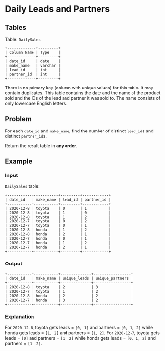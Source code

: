 # Daily Leads and Partners

## Tables

Table: `DailySAles`

```
+-------------+---------+
| Column Name | Type    |
+-------------+---------+
| date_id     | date    |
| make_name   | varchar |
| lead_id     | int     |
| partner_id  | int     |
+-------------+---------+
```

There is no primary key (column with unique values) for this table. It may
contain duplicates.
This table contains the date and the name of the product sold and the IDs of the
lead and partner it was sold to.
The name consists of only lowercase English letters.

## Problem

For each `date_id` and `make_name`, find the number of distinct `lead_id`s and
distinct `partner_id`s.

Return the result table in **any order**.

## Example

### Input

`DailySales` table:

```
+-----------+-----------+---------+------------+
| date_id   | make_name | lead_id | partner_id |
+-----------+-----------+---------+------------+
| 2020-12-8 | toyota    | 0       | 1          |
| 2020-12-8 | toyota    | 1       | 0          |
| 2020-12-8 | toyota    | 1       | 2          |
| 2020-12-7 | toyota    | 0       | 2          |
| 2020-12-7 | toyota    | 0       | 1          |
| 2020-12-8 | honda     | 1       | 2          |
| 2020-12-8 | honda     | 2       | 1          |
| 2020-12-7 | honda     | 0       | 1          |
| 2020-12-7 | honda     | 1       | 2          |
| 2020-12-7 | honda     | 2       | 1          |
+-----------+-----------+---------+------------+
```

### Output

```
+-----------+-----------+--------------+-----------------+
| date_id   | make_name | unique_leads | unique_partners |
+-----------+-----------+--------------+-----------------+
| 2020-12-8 | toyota    | 2            | 3               |
| 2020-12-7 | toyota    | 1            | 2               |
| 2020-12-8 | honda     | 2            | 2               |
| 2020-12-7 | honda     | 3            | 2               |
+-----------+-----------+--------------+-----------------+
```

### Explanation

For `2020-12-8`, toyota gets leads = `[0, 1]` and partners = `[0, 1, 2]` while honda
gets leads = `[1, 2]` and partners = `[1, 2]`.
For `2020-12-7`, toyota gets leads = `[0]` and partners = `[1, 2]` while honda gets
leads = `[0, 1, 2]` and partners = `[1, 2]`.
